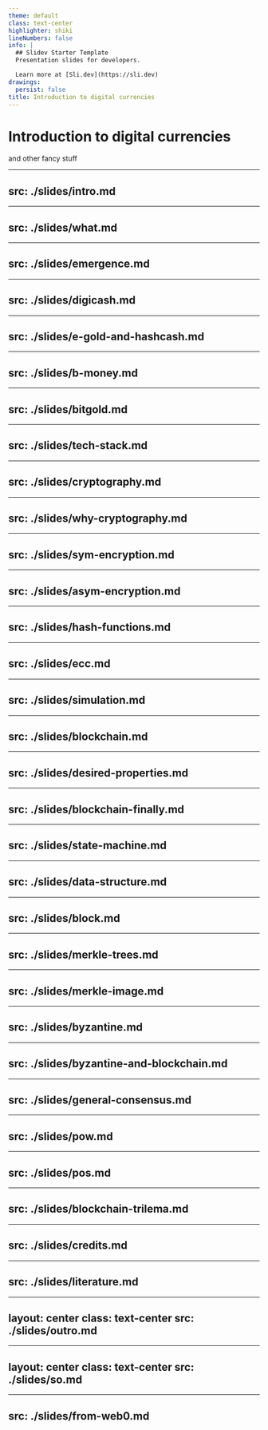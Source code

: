 ```yaml
---
theme: default
class: text-center
highlighter: shiki
lineNumbers: false
info: |
  ## Slidev Starter Template
  Presentation slides for developers.

  Learn more at [Sli.dev](https://sli.dev)
drawings:
  persist: false
title: Introduction to digital currencies
---
```


# Introduction to digital currencies


and other fancy stuff


---
src: ./slides/intro.md
---

---
src: ./slides/what.md
---

---
src: ./slides/emergence.md
---

---
src: ./slides/digicash.md
---

---
src: ./slides/e-gold-and-hashcash.md
---

---
src: ./slides/b-money.md
---

---
src: ./slides/bitgold.md
---

---
src: ./slides/tech-stack.md
---

---
src: ./slides/cryptography.md
---

---
src: ./slides/why-cryptography.md
---

---
src: ./slides/sym-encryption.md
---

---
src: ./slides/asym-encryption.md
---

---
src: ./slides/hash-functions.md
---

---
src: ./slides/ecc.md
---

---
src: ./slides/simulation.md
---

---
src: ./slides/blockchain.md
---

---
src: ./slides/desired-properties.md
---

---
src: ./slides/blockchain-finally.md
---

---
src: ./slides/state-machine.md
---


---
src: ./slides/data-structure.md
---


---
src: ./slides/block.md
---

---
src: ./slides/merkle-trees.md
---

---
src: ./slides/merkle-image.md
---

---
src: ./slides/byzantine.md
---

---
src: ./slides/byzantine-and-blockchain.md
---

---
src: ./slides/general-consensus.md
---

---
src: ./slides/pow.md
---

---
src: ./slides/pos.md
---

---
src: ./slides/blockchain-trilema.md
---

---
src: ./slides/credits.md
---


---
src: ./slides/literature.md
---

---
layout: center
class: text-center
src: ./slides/outro.md
---

---
layout: center
class: text-center
src: ./slides/so.md
---

---
src: ./slides/from-web0.md
---